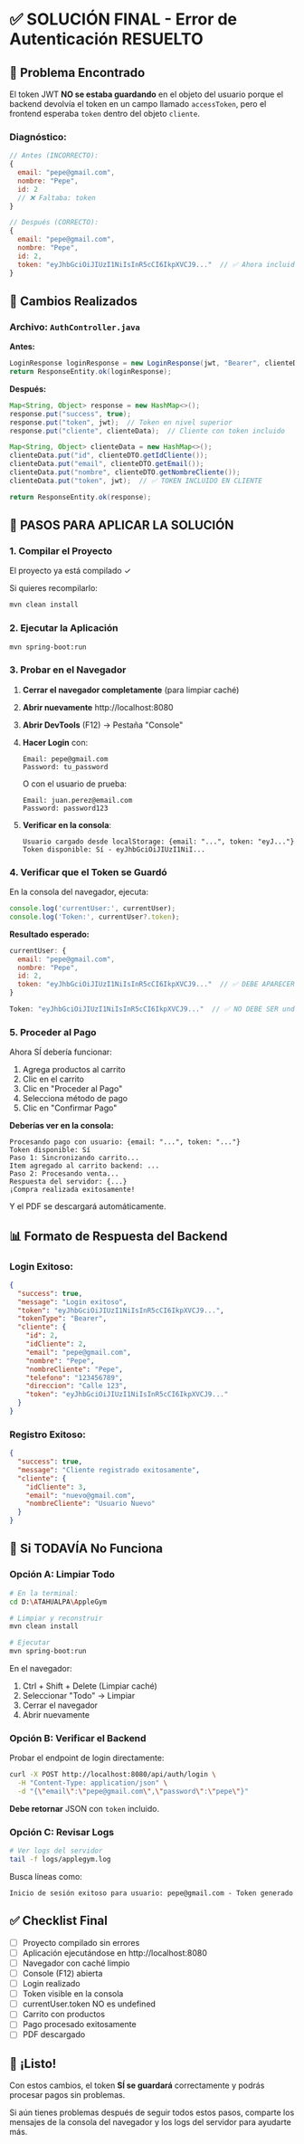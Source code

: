# ✅ SOLUCIÓN FINAL - Error de Autenticación RESUELTO

## 🎯 Problema Encontrado

El token JWT **NO se estaba guardando** en el objeto del usuario porque el backend devolvía el token en un campo llamado `accessToken`, pero el frontend esperaba `token` dentro del objeto `cliente`.

### Diagnóstico:
```javascript
// Antes (INCORRECTO):
{
  email: "pepe@gmail.com",
  nombre: "Pepe",
  id: 2
  // ❌ Faltaba: token
}

// Después (CORRECTO):
{
  email: "pepe@gmail.com",
  nombre: "Pepe",
  id: 2,
  token: "eyJhbGciOiJIUzI1NiIsInR5cCI6IkpXVCJ9..."  // ✅ Ahora incluido
}
```

## 🔧 Cambios Realizados

### Archivo: `AuthController.java`

**Antes:**
```java
LoginResponse loginResponse = new LoginResponse(jwt, "Bearer", clienteDTO);
return ResponseEntity.ok(loginResponse);
```

**Después:**
```java
Map<String, Object> response = new HashMap<>();
response.put("success", true);
response.put("token", jwt);  // Token en nivel superior
response.put("cliente", clienteData);  // Cliente con token incluido

Map<String, Object> clienteData = new HashMap<>();
clienteData.put("id", clienteDTO.getIdCliente());
clienteData.put("email", clienteDTO.getEmail());
clienteData.put("nombre", clienteDTO.getNombreCliente());
clienteData.put("token", jwt);  // ✅ TOKEN INCLUIDO EN CLIENTE

return ResponseEntity.ok(response);
```

## 🚀 PASOS PARA APLICAR LA SOLUCIÓN

### 1. Compilar el Proyecto

El proyecto ya está compilado ✓

Si quieres recompilarlo:
```bash
mvn clean install
```

### 2. Ejecutar la Aplicación

```bash
mvn spring-boot:run
```

### 3. Probar en el Navegador

1. **Cerrar el navegador completamente** (para limpiar caché)
2. **Abrir nuevamente** http://localhost:8080
3. **Abrir DevTools** (F12) → Pestaña "Console"
4. **Hacer Login** con:
   ```
   Email: pepe@gmail.com
   Password: tu_password
   ```
   O con el usuario de prueba:
   ```
   Email: juan.perez@email.com
   Password: password123
   ```

5. **Verificar en la consola**:
   ```
   Usuario cargado desde localStorage: {email: "...", token: "eyJ..."}
   Token disponible: Sí - eyJhbGciOiJIUzI1NiI...
   ```

### 4. Verificar que el Token se Guardó

En la consola del navegador, ejecuta:

```javascript
console.log('currentUser:', currentUser);
console.log('Token:', currentUser?.token);
```

**Resultado esperado:**
```javascript
currentUser: {
  email: "pepe@gmail.com",
  nombre: "Pepe",
  id: 2,
  token: "eyJhbGciOiJIUzI1NiIsInR5cCI6IkpXVCJ9..."  // ✅ DEBE APARECER
}

Token: "eyJhbGciOiJIUzI1NiIsInR5cCI6IkpXVCJ9..."  // ✅ NO DEBE SER undefined
```

### 5. Proceder al Pago

Ahora SÍ debería funcionar:

1. Agrega productos al carrito
2. Clic en el carrito
3. Clic en "Proceder al Pago"
4. Selecciona método de pago
5. Clic en "Confirmar Pago"

**Deberías ver en la consola:**
```
Procesando pago con usuario: {email: "...", token: "..."}
Token disponible: Sí
Paso 1: Sincronizando carrito...
Item agregado al carrito backend: ...
Paso 2: Procesando venta...
Respuesta del servidor: {...}
¡Compra realizada exitosamente!
```

Y el PDF se descargará automáticamente.

## 📊 Formato de Respuesta del Backend

### Login Exitoso:
```json
{
  "success": true,
  "message": "Login exitoso",
  "token": "eyJhbGciOiJIUzI1NiIsInR5cCI6IkpXVCJ9...",
  "tokenType": "Bearer",
  "cliente": {
    "id": 2,
    "idCliente": 2,
    "email": "pepe@gmail.com",
    "nombre": "Pepe",
    "nombreCliente": "Pepe",
    "telefono": "123456789",
    "direccion": "Calle 123",
    "token": "eyJhbGciOiJIUzI1NiIsInR5cCI6IkpXVCJ9..."
  }
}
```

### Registro Exitoso:
```json
{
  "success": true,
  "message": "Cliente registrado exitosamente",
  "cliente": {
    "idCliente": 3,
    "email": "nuevo@gmail.com",
    "nombreCliente": "Usuario Nuevo"
  }
}
```

## 🐛 Si TODAVÍA No Funciona

### Opción A: Limpiar Todo

```bash
# En la terminal:
cd D:\ATAHUALPA\AppleGym

# Limpiar y reconstruir
mvn clean install

# Ejecutar
mvn spring-boot:run
```

En el navegador:
1. Ctrl + Shift + Delete (Limpiar caché)
2. Seleccionar "Todo" → Limpiar
3. Cerrar el navegador
4. Abrir nuevamente

### Opción B: Verificar el Backend

Probar el endpoint de login directamente:

```bash
curl -X POST http://localhost:8080/api/auth/login \
  -H "Content-Type: application/json" \
  -d "{\"email\":\"pepe@gmail.com\",\"password\":\"pepe\"}"
```

**Debe retornar** JSON con `token` incluido.

### Opción C: Revisar Logs

```bash
# Ver logs del servidor
tail -f logs/applegym.log
```

Busca líneas como:
```
Inicio de sesión exitoso para usuario: pepe@gmail.com - Token generado
```

## ✅ Checklist Final

- [ ] Proyecto compilado sin errores
- [ ] Aplicación ejecutándose en http://localhost:8080
- [ ] Navegador con caché limpio
- [ ] Console (F12) abierta
- [ ] Login realizado
- [ ] Token visible en la consola
- [ ] currentUser.token NO es undefined
- [ ] Carrito con productos
- [ ] Pago procesado exitosamente
- [ ] PDF descargado

## 🎉 ¡Listo!

Con estos cambios, el token **SÍ se guardará** correctamente y podrás procesar pagos sin problemas.

Si aún tienes problemas después de seguir todos estos pasos, comparte los mensajes de la consola del navegador y los logs del servidor para ayudarte más.
